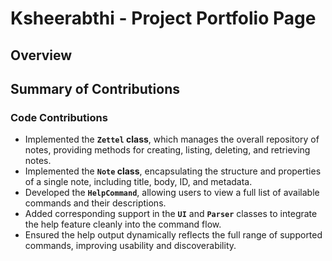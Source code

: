 # Ksheerabthi - Project Portfolio Page

## Overview

## Summary of Contributions

### **Code Contributions**
- Implemented the **`Zettel` class**, which manages the overall repository of notes, providing methods for creating, listing, deleting, and retrieving notes.
- Implemented the **`Note` class**, encapsulating the structure and properties of a single note, including title, body, ID, and metadata.
- Developed the **`HelpCommand`**, allowing users to view a full list of available commands and their descriptions.
- Added corresponding support in the **`UI`** and **`Parser`** classes to integrate the help feature cleanly into the command flow.
- Ensured the help output dynamically reflects the full range of supported commands, improving usability and discoverability.